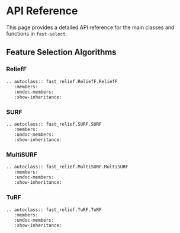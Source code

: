 # API Reference

This page provides a detailed API reference for the main classes and functions in `fast-select`.

## Feature Selection Algorithms

### ReliefF

```{eval-rst}
.. autoclass:: fast_relief.ReliefF.ReliefF
   :members:
   :undoc-members:
   :show-inheritance:
```

### SURF

```{eval-rst}
.. autoclass:: fast_relief.SURF.SURF
   :members:
   :undoc-members:
   :show-inheritance:
```

### MultiSURF

```{eval-rst}
.. autoclass:: fast_relief.MultiSURF.MultiSURF
   :members:
   :undoc-members:
   :show-inheritance:
```

### TuRF

```{eval-rst}
.. autoclass:: fast_relief.TuRF.TuRF
   :members:
   :undoc-members:
   :show-inheritance:
```
